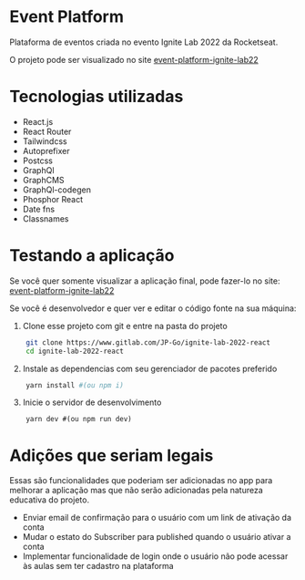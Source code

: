 # Event Platform

Plataforma de eventos criada no evento Ignite Lab 2022 da Rocketseat.

O projeto pode ser visualizado no site [event-platform-ignite-lab22](https://event-platform-ignite-lab22.vercel.app/)

# Tecnologias utilizadas

- React.js
- React Router
- Tailwindcss
- Autoprefixer
- Postcss
- GraphQl
- GraphCMS
- GraphQl-codegen
- Phosphor React
- Date fns
- Classnames

# Testando a aplicação

Se você quer somente visualizar a aplicação final, pode fazer-lo no site:
[event-platform-ignite-lab22](https://event-platform-ignite-lab22.vercel.app/)

Se você é desenvolvedor e quer ver e editar o código fonte na sua máquina:

1. Clone esse projeto com git e entre na pasta do projeto
```bash
	git clone https://www.gitlab.com/JP-Go/ignite-lab-2022-react
	cd ignite-lab-2022-react
```
2. Instale as dependencias com seu gerenciador de pacotes preferido
```bash
	yarn install #(ou npm i)
```
3. Inicie o servidor de desenvolvimento 
```
	yarn dev #(ou npm run dev)
```

# Adições que seriam legais

Essas são funcionalidades que poderiam ser adicionadas no app para melhorar a 
aplicação mas que não serão adicionadas pela natureza educativa do projeto.

- Enviar email de confirmação para o usuário com um link de ativação da conta
- Mudar o estato do Subscriber para published quando o usuário ativar a conta
- Implementar funcionalidade de login onde o usuário não pode acessar às aulas
sem ter cadastro na plataforma
